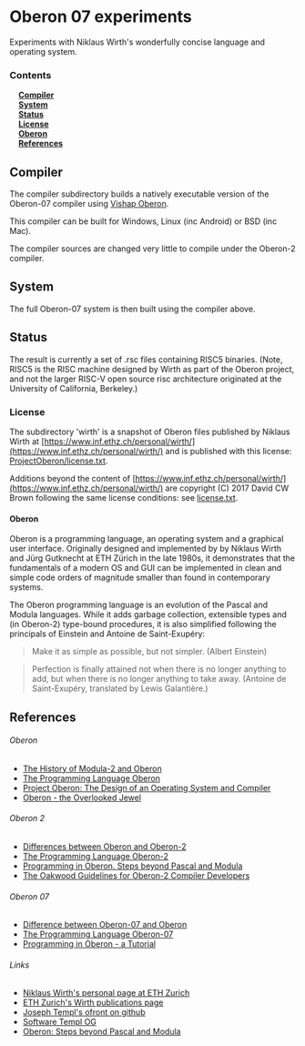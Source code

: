 # Oberon 07 experiments

Experiments with Niklaus Wirth's wonderfully concise language and operating system.

### Contents

&nbsp;&nbsp;&nbsp;&nbsp;[**Compiler**](#compiler)<br>
&nbsp;&nbsp;&nbsp;&nbsp;[**System**](#system)<br>
&nbsp;&nbsp;&nbsp;&nbsp;[**Status**](#status)<br>
&nbsp;&nbsp;&nbsp;&nbsp;[**License**](#license)<br>
&nbsp;&nbsp;&nbsp;&nbsp;[**Oberon**](#oberon)<br>
&nbsp;&nbsp;&nbsp;&nbsp;[**References**](#references)<br>


## Compiler

The compiler subdirectory builds a natively executable version of the Oberon-07 compiler using [Vishap Oberon](https://github.com/vishaps/voc).

This compiler can be built for Windows, Linux (inc Android) or BSD (inc Mac).

The compiler sources are changed very little to compile under the Oberon-2 compiler.


## System

The full Oberon-07 system is then built using the compiler above.


## Status

The result is currently a set of .rsc files containing RISC5 binaries. (Note, RISC5 is the RISC machine designed by Wirth as part of the Oberon project, and not the larger RISC-V open source risc architecture originated at the University of California, Berkeley.)


### License

The subdirectory 'wirth' is a snapshot of Oberon files published by Niklaus Wirth at [https://www.inf.ethz.ch/personal/wirth/](https://www.inf.ethz.ch/personal/wirth/) and is published with this license: [ProjectOberon/license.txt](wirth/ProjectOberon/license.txt).

Additions beyond the content of [https://www.inf.ethz.ch/personal/wirth/](https://www.inf.ethz.ch/personal/wirth/) are copyright (C) 2017 David CW Brown following the same license conditions: see [license.txt](LICENSE.txt).


#### Oberon

Oberon is a programming language, an operating system and a graphical
user interface. Originally designed and implemented by by Niklaus Wirth and
Jürg Gutknecht at ETH Zürich in the late 1980s, it demonstrates that the
fundamentals of a modern OS and GUI can be implemented in clean and simple code
orders of magnitude smaller than found in contemporary systems.

The Oberon programming language is an evolution of the Pascal and Modula
languages. While it adds garbage collection, extensible types and (in
Oberon-2) type-bound procedures, it is also simplified following the principals
of Einstein and Antoine de Saint-Exupéry:

>  Make it as simple as possible, but not simpler. (Albert Einstein)

>  Perfection is finally attained not when there is no longer anything to add, but
>  when there is no longer anything to take away. (Antoine de Saint-Exupéry,
>  translated by Lewis Galantière.)


## References

###### Oberon
 - [The History of Modula-2 and Oberon](http://people.inf.ethz.ch/wirth/Articles/Modula-Oberon-June.pdf)
 - [The Programming Language Oberon](https://www.inf.ethz.ch/personal/wirth/Oberon/Oberon.Report.pdf)
 - [Project Oberon: The Design of an Operating System and Compiler ](http://www.ethoberon.ethz.ch/WirthPubl/ProjectOberon.pdf)
 - [Oberon - the Overlooked Jewel](http://citeseerx.ist.psu.edu/viewdoc/download?doi=10.1.1.90.7173&rep=rep1&type=pdf)

###### Oberon 2
 - [Differences between Oberon and Oberon-2](http://members.home.nl/jmr272/Oberon/Oberon2.Differences.pdf)
 - [The Programming Language Oberon-2](http://www.ssw.uni-linz.ac.at/Research/Papers/Oberon2.pdf)
 - [Programming in Oberon. Steps beyond Pascal and Modula](http://www.ethoberon.ethz.ch/WirthPubl/ProgInOberonWR.pdf)
 - [The Oakwood Guidelines for Oberon-2 Compiler Developers](http://www.math.bas.bg/bantchev/place/oberon/oakwood-guidelines.pdf)

###### Oberon 07
 - [Difference between Oberon-07 and Oberon](https://www.inf.ethz.ch/personal/wirth/Oberon/Oberon07.pdf)
 - [The Programming Language Oberon-07](https://www.inf.ethz.ch/personal/wirth/Oberon/Oberon07.Report.pdf)
 - [Programming in Oberon - a Tutorial](https://www.inf.ethz.ch/personal/wirth/Oberon/PIO.pdf)

###### Links
 - [Niklaus Wirth's personal page at ETH Zurich](https://www.inf.ethz.ch/personal/wirth/)
 - [ETH Zurich's Wirth publications page](http://www.ethoberon.ethz.ch/WirthPubl/)
 - [Joseph Templ's ofront on github](https://hithub.com/jtempl/ofront)
 - [Software Templ OG](http://www.software-templ.com)
 - [Oberon: Steps beyond Pascal and Modula](http://fruttenboel.verhoeven272.nl/Oberon/)

